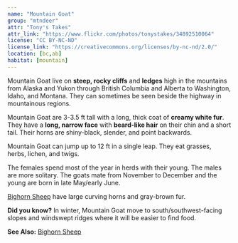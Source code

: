 ```yaml
---
name: "Mountain Goat"
group: "mtndeer"
attr: "Tony's Takes"
attr_link: "https://www.flickr.com/photos/tonystakes/34892510064"
license: "CC BY-NC-ND"
license_link: "https://creativecommons.org/licenses/by-nc-nd/2.0/"
location: [bc,ab]
habitat: [mountain]
---
```

Mountain Goat live on **steep, rocky cliffs** and **ledges** high in the mountains from Alaska and Yukon through British Columbia and Alberta to Washington, Idaho, and Montana. They can sometimes be seen beside the highway in mountainous regions.

Mountain Goat are 3-3.5 ft tall with a long, thick coat of **creamy white fur**. They have a **long, narrow face** with **beard-like hair** on their chin and a short tail. Their horns are shiny-black, slender, and point backwards.

Mountain Goat can jump up to 12 ft in a single leap. They eat grasses, herbs, lichen, and twigs.

The females spend most of the year in herds with their young. The males are more solitary. The goats mate from November to December and the young are born in late May/early June.

[Bighorn Sheep](/animals/bighorn/) have large curving horns and gray-brown fur.

**Did you know?** In winter, Mountain Goat move to south/southwest-facing slopes and windswept ridges where it will be easier to find food.

<!-- generated, do not edit -->
**See Also:**
[Bighorn Sheep](/animals/bighorn/)

